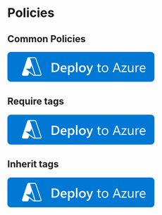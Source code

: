 
# Policies
## Common Policies
[![Deploy To Azure](https://raw.githubusercontent.com/Azure/azure-quickstart-templates/master/1-CONTRIBUTION-GUIDE/images/deploytoazure.svg?sanitize=true)](https://portal.azure.com/#create/Microsoft.Template/uri/https%3A%2F%2Fraw.githubusercontent.com%2Fmschwrdtnr%2Fazure-policy-playground%2Fmain%2Faz-deploy-files%2Fcommon-policies_azuredeploy.json)

## Require tags
[![Deploy To Azure](https://raw.githubusercontent.com/Azure/azure-quickstart-templates/master/1-CONTRIBUTION-GUIDE/images/deploytoazure.svg?sanitize=true)](https://portal.azure.com/#create/Microsoft.Template/uri/https%3A%2F%2Fraw.githubusercontent.com%2Fmschwrdtnr%2Fazure-policy-playground%2Fmain%2Faz-deploy-files%2Fcommon-policies%2Frequire-rg-tag_azuredeploy.json)

## Inherit tags
[![Deploy To Azure](https://raw.githubusercontent.com/Azure/azure-quickstart-templates/master/1-CONTRIBUTION-GUIDE/images/deploytoazure.svg?sanitize=true)](https://portal.azure.com/#create/Microsoft.Template/uri/https%3A%2F%2Fraw.githubusercontent.com%2Fmschwrdtnr%2Fazure-policy-playground%2Fmain%2Faz-deploy-files%2Fcommon-policies%2Finherit-rg-tag_azuredeploy.json)


